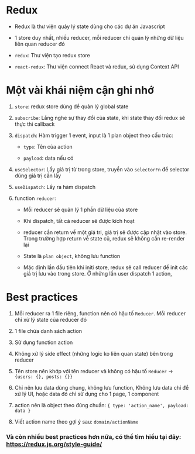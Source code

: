 # Redux

- Redux là thư viện quảy lý state dùng cho các dự án Javascript

- 1 store duy nhất, nhiều reducer, mỗi reducer chỉ quản lý những dữ liệu liên quan reducer đó

- `redux`: Thư viện tạo redux store

- `react-redux`: Thư viện connect React và redux, sử dụng Context API

# Một vài khái niệm cận ghi nhớ

1. `store`: redux store dùng để quản lý global state

2. `subscribe`: Lắng nghe sự thay đổi của state, khi state thay đổi redux sẽ thực thi callback

3. `dispatch`: Hàm trigger 1 event, input là 1 plan object theo cấu trúc:

     - `type`: Tên của action

     - `payload`: data nếu có

4. `useSelector`: Lấy giá trị từ trong store, truyền vào `selectorFn` để selector đúng giá trị cần lấy

5. `useDispatch`: Lấy ra hàm dispatch

6. function `reducer`: 

     - Mỗi reducer sẽ quản lý 1 phần dữ liệu của store

     - Khi dispatch, tất cả reducer sẽ được kích hoạt

     - reducer cần return về một giá trị, giá trị sẽ được cập nhật vào store. Trong trường hợp return về state cũ, redux sẽ không cần re-render lại

     - State là `plan object`, không lưu function
     
     - Mặc định lần đầu tiên khi initi store, redux sẽ call reducer để init các giá trị lưu vào trong store. Ở những lần user dispatch 1 action,



# Best practices

1. Mỗi reducer ra 1 file riêng, function nên có hậu tố `Reducer`. Mỗi reducer chỉ xử lý state của reducer đó

2. 1 file chứa danh sách action

3. Sử dụng function action

4. Không xử lý side effect (những logic ko liên quan state) bên trong reducer

5. Tên store nên khớp với tên reducer và không có hậu tố `Reducer` -> `{users: {}, posts: {}}` 

6. Chỉ nên lưu data dùng chung, không lưu function, Không lưu data chỉ để xử lý UI, hoặc data đó chỉ sử dụng cho 1 page, 1 component

7. action nên là object theo đúng chuẩn: `{ type: 'action_name', payload: data }`

8. Viết action name theo gợi ý sau: `domain/actionName`


### Và còn nhiều best practices hơn nữa, có thể tìm hiểu tại đây: https://redux.js.org/style-guide/

     